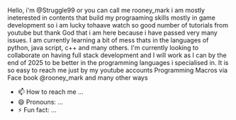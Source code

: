 Hello, i'm @Struggle99 or you can call me rooney_mark 
i am mostly ineterested in contents that build my prograaming skills mostly in game development so i am lucky tohaave watch so good number of tutorials from youtube but thank God that i am here because i have passed very many issues.
I am currently learning a bit of mess thats in the languages of python, java script, c++ and many others.
I'm currently looking to collaborate on having full stack development and I will work as I can by the end of 2025 to be better in the programming languages i specialised in.
It is so easy to reach me just by my youtube accounts Programming Macros via Face book @rooney_mark and many other ways
- 📫 How to reach me ...
- 😄 Pronouns: ...
- ⚡ Fun fact: ...

<!---
Strugle99/Strugle99 is a ✨ special ✨ repository because its `README.md` (this file) appears on your GitHub profile.
You can click the Preview link to take a look at your changes.
--->
